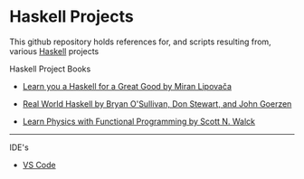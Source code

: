 # Haskell Projects

This github repository holds references for, and scripts resulting from, various [Haskell](https://www.haskell.org/get-started/) projects

Haskell Project Books

* [Learn you a Haskell for a Great Good by Miran Lipovača](http://learnyouahaskell.com)

* [Real World Haskell by Bryan O'Sullivan, Don Stewart, and John Goerzen](https://book.realworldhaskell.org/read/)

* [Learn Physics with Functional Programming by Scott N. Walck](https://nostarch.com/learn-physics-functional-programming)

- - - -

IDE's

* [VS Code](https://vscode.dev)
